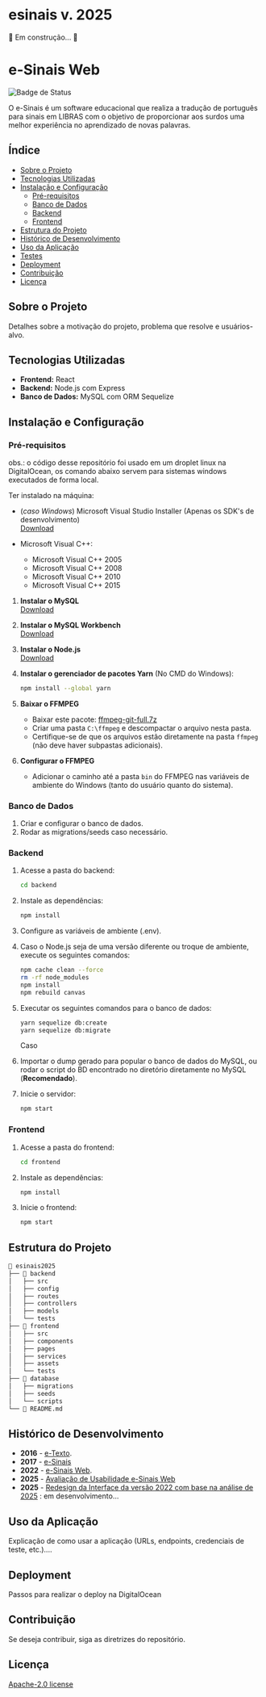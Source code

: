 # esinais v. 2025

🚧 Em construção... 🚧

# e-Sinais Web

![Badge de Status](https://img.shields.io/badge/status-em%20desenvolvimento-yellow)

O e-Sinais é um software educacional que realiza a tradução de português para sinais em LIBRAS com o objetivo de proporcionar aos surdos uma melhor experiência no aprendizado de novas palavras.

## Índice

- [Sobre o Projeto](#sobre-o-projeto)
- [Tecnologias Utilizadas](#tecnologias-utilizadas)
- [Instalação e Configuração](#instalação-e-configuração)
  - [Pré-requisitos](#pré-requisitos)
  - [Banco de Dados](#banco-de-dados)
  - [Backend](#backend)
  - [Frontend](#frontend)
- [Estrutura do Projeto](#estrutura-do-projeto)
- [Histórico de Desenvolvimento](#histórico-de-desenvolvimento)
- [Uso da Aplicação](#uso-da-aplicação)
- [Testes](#testes)
- [Deployment](#deployment)
- [Contribuição](#contribuição)
- [Licença](#licença)

## Sobre o Projeto

Detalhes sobre a motivação do projeto, problema que resolve e usuários-alvo.

## Tecnologias Utilizadas

- **Frontend:** React
- **Backend:** Node.js com Express
- **Banco de Dados:** MySQL com ORM Sequelize


## Instalação e Configuração

### Pré-requisitos

obs.: o código desse repositório foi usado em um droplet linux na DigitalOcean, os comando abaixo servem para sistemas windows executados de forma local.

Ter instalado na máquina:
- (*caso Windows*) Microsoft Visual Studio Installer (Apenas os SDK's de desenvolvimento)  
  [Download](https://visualstudio.microsoft.com/pt-br/thank-you-downloading-visual-studio/?sku=Community&channel=Release&version=VS2022&source=VSLandingPage&cid=2030&passive=false)

- Microsoft Visual C++:
  - Microsoft Visual C++ 2005
  - Microsoft Visual C++ 2008
  - Microsoft Visual C++ 2010
  - Microsoft Visual C++ 2015

1. **Instalar o MySQL**  
   [Download](https://dev.mysql.com/downloads/file/?id=532678)

2. **Instalar o MySQL Workbench**  
   [Download](https://dev.mysql.com/downloads/file/?id=528765)

3. **Instalar o Node.js**  
   [Download](https://nodejs.org/dist/v20.16.0/node-v20.16.0-x64.msi)

4. **Instalar o gerenciador de pacotes Yarn** (No CMD do Windows):
   ```sh
   npm install --global yarn
   ```

5. **Baixar o FFMPEG**
   - Baixar este pacote: [ffmpeg-git-full.7z](https://www.gyan.dev/ffmpeg/builds/ffmpeg-git-full.7z)
   - Criar uma pasta `C:\ffmpeg` e descompactar o arquivo nesta pasta.
   - Certifique-se de que os arquivos estão diretamente na pasta `ffmpeg` (não deve haver subpastas adicionais).

6. **Configurar o FFMPEG**
   - Adicionar o caminho até a pasta `bin` do FFMPEG nas variáveis de ambiente do Windows (tanto do usuário quanto do sistema).

### Banco de Dados

1. Criar e configurar o banco de dados.
2. Rodar as migrations/seeds caso necessário.

### Backend

1. Acesse a pasta do backend:
   ```sh
   cd backend
   ```
2. Instale as dependências:
   ```sh
   npm install
   ```
3. Configure as variáveis de ambiente (.env).
4. Caso o Node.js seja de uma versão diferente ou troque de ambiente, execute os seguintes comandos:
   ```sh
   npm cache clean --force
   rm -rf node_modules
   npm install
   npm rebuild canvas
   ```
5. Executar os seguintes comandos para o banco de dados:
   ```sh
   yarn sequelize db:create
   yarn sequelize db:migrate
   ```

   Caso
6. Importar o dump gerado para popular o banco de dados do MySQL, ou rodar o script do BD encontrado no diretório diretamente no MySQL (**Recomendado**).
7. Inicie o servidor:
   ```sh
   npm start
   ```

### Frontend

1. Acesse a pasta do frontend:
   ```sh
   cd frontend
   ```
2. Instale as dependências:
   ```sh
   npm install
   ```
3. Inicie o frontend:
   ```sh
   npm start
   ```

## Estrutura do Projeto

```bash
📂 esinais2025
├── 📂 backend
│   ├── src
│   ├── config
│   ├── routes
│   ├── controllers
│   ├── models
│   └── tests
├── 📂 frontend
│   ├── src
│   ├── components
│   ├── pages
│   ├── services
│   ├── assets
│   └── tests
├── 📂 database
│   ├── migrations
│   ├── seeds
│   └── scripts
└── 📄 README.md
```

## Histórico de Desenvolvimento

- **2016** - [e-Texto](https://github.com/esinais/2016-eTexto).
- **2017** - [e-Sinais](https://github.com/esinais/2017) 
- **2022** - [e-Sinais Web]().
- **2025** - [Avaliação de Usabilidade e-Sinais Web](https://github.com/esinais/2025/blob/main/tcc/2025-TccFiladelfo.pdf)
- **2025** - [Redesign da Interface da versão 2022 com base na análise de 2025]() : em desenvolvimento...

## Uso da Aplicação

Explicação de como usar a aplicação (URLs, endpoints, credenciais de teste, etc.)....

## Deployment

Passos para realizar o deploy na DigitalOcean

## Contribuição

Se deseja contribuir, siga as diretrizes do repositório.

## Licença

[Apache-2.0 license ](LICENSE)

